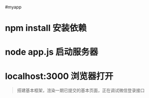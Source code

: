 #myapp

# npm install 安装依赖

# node app.js 启动服务器

# localhost:3000 浏览器打开

> 搭建基本框架，渲染一期已提交的基本页面，正在调试微信登录接口


